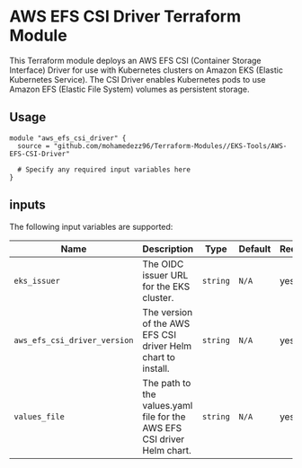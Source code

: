 # AWS EFS CSI Driver Terraform Module

This Terraform module deploys an AWS EFS CSI (Container Storage Interface) Driver for use with Kubernetes clusters on Amazon EKS (Elastic Kubernetes Service). The CSI Driver enables Kubernetes pods to use Amazon EFS (Elastic File System) volumes as persistent storage.

## Usage

```hcl
module "aws_efs_csi_driver" {
  source = "github.com/mohamedezz96/Terraform-Modules//EKS-Tools/AWS-EFS-CSI-Driver"

  # Specify any required input variables here
}
```
## inputs

The following input variables are supported:

| Name                         | Description                                                             | Type     | Default | Required |
|------------------------------|-------------------------------------------------------------------------|----------|---------|----------|
| `eks_issuer`                 | The OIDC issuer URL for the EKS cluster.                                | `string` | `N/A`   | yes      |
| `aws_efs_csi_driver_version` | The version of the AWS EFS CSI driver Helm chart to install.            | `string` | `N/A`   | yes      |
| `values_file`                | The path to the values.yaml file for the AWS EFS CSI driver Helm chart. | `string` | `N/A`   | yes      |




